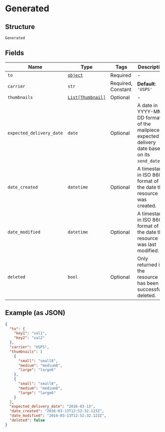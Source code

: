 
# Generated

## Structure

`Generated`

## Fields

| Name | Type | Tags | Description |
|  --- | --- | --- | --- |
| `to` | [`object`](../../doc/models/object-enum.md) | Required | - |
| `carrier` | `str` | Required, Constant | **Default**: `'USPS'` |
| `thumbnails` | [`List[Thumbnail]`](../../doc/models/thumbnail.md) | Optional | - |
| `expected_delivery_date` | `date` | Optional | A date in YYYY-MM-DD format of the mailpiece's expected delivery date based on its `send_date`. |
| `date_created` | `datetime` | Optional | A timestamp in ISO 8601 format of the date the resource was created. |
| `date_modified` | `datetime` | Optional | A timestamp in ISO 8601 format of the date the resource was last modified. |
| `deleted` | `bool` | Optional | Only returned if the resource has been successfully deleted. |

## Example (as JSON)

```json
{
  "to": {
    "key1": "val1",
    "key2": "val2"
  },
  "carrier": "USPS",
  "thumbnails": [
    {
      "small": "small8",
      "medium": "medium8",
      "large": "large6"
    },
    {
      "small": "small8",
      "medium": "medium8",
      "large": "large6"
    }
  ],
  "expected_delivery_date": "2016-03-13",
  "date_created": "2016-03-13T12:52:32.123Z",
  "date_modified": "2016-03-13T12:52:32.123Z",
  "deleted": false
}
```

